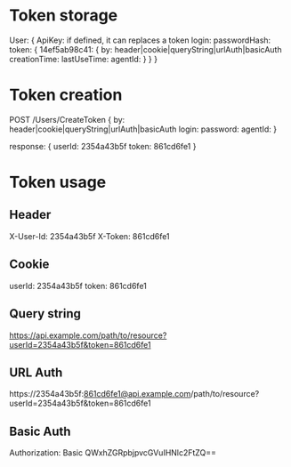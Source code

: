 
Token storage
=============

User: {
	ApiKey: if defined, it can replaces a token
	login: 
	passwordHash: 
	token: {
		14ef5ab98c41: {
			by: header|cookie|queryString|urlAuth|basicAuth
			creationTime:
			lastUseTime:
			agentId:
		}
	}
}



Token creation
==============

POST /Users/CreateToken
{
	by: header|cookie|queryString|urlAuth|basicAuth
	login: 
	password: 
	agentId: 
}

response:
{
	userId: 2354a43b5f
	token: 861cd6fe1
}



Token usage
===========

Header
------

X-User-Id: 2354a43b5f
X-Token: 861cd6fe1



Cookie
------

userId: 2354a43b5f
token: 861cd6fe1



Query string
------------

https://api.example.com/path/to/resource?userId=2354a43b5f&token=861cd6fe1



URL Auth
--------

https://2354a43b5f:861cd6fe1@api.example.com/path/to/resource?userId=2354a43b5f&token=861cd6fe1



Basic Auth
----------

Authorization: Basic QWxhZGRpbjpvcGVuIHNlc2FtZQ==


